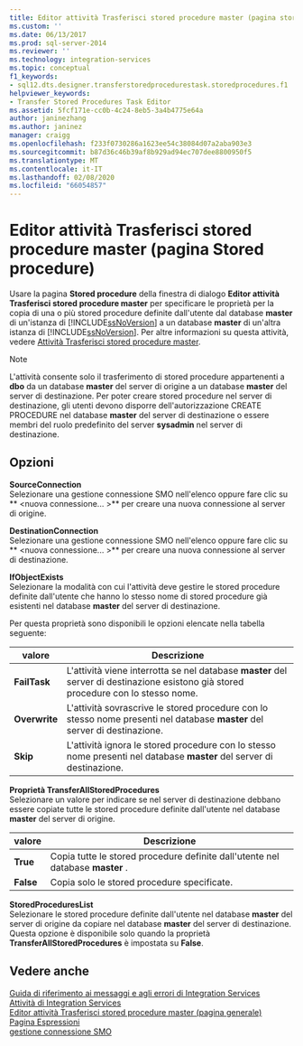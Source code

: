 ```yaml
---
title: Editor attività Trasferisci stored procedure master (pagina stored procedure) | Microsoft Docs
ms.custom: ''
ms.date: 06/13/2017
ms.prod: sql-server-2014
ms.reviewer: ''
ms.technology: integration-services
ms.topic: conceptual
f1_keywords:
- sql12.dts.designer.transferstoredprocedurestask.storedprocedures.f1
helpviewer_keywords:
- Transfer Stored Procedures Task Editor
ms.assetid: 5fcf171e-cc0b-4c24-8eb5-3a4b4775e64a
author: janinezhang
ms.author: janinez
manager: craigg
ms.openlocfilehash: f233f0730286a1623ee54c38084d07a2aba903e3
ms.sourcegitcommit: b87d36c46b39af8b929ad94ec707dee8800950f5
ms.translationtype: MT
ms.contentlocale: it-IT
ms.lasthandoff: 02/08/2020
ms.locfileid: "66054857"
---
```

# <a name="transfer-master-stored-procedures-task-editor-stored-procedures-page"></a>Editor attività Trasferisci stored procedure master (pagina Stored procedure)
  Usare la pagina **Stored procedure** della finestra di dialogo **Editor attività Trasferisci stored procedure master** per specificare le proprietà per la copia di una o più stored procedure definite dall'utente dal database **master** di un'istanza di [!INCLUDE[ssNoVersion](../includes/ssnoversion-md.md)] a un database **master** di un'altra istanza di [!INCLUDE[ssNoVersion](../includes/ssnoversion-md.md)]. Per altre informazioni su questa attività, vedere [Attività Trasferisci stored procedure master](control-flow/transfer-master-stored-procedures-task.md).  
  
> [!NOTE]  
>  L'attività consente solo il trasferimento di stored procedure appartenenti a **dbo** da un database **master** del server di origine a un database **master** del server di destinazione. Per poter creare stored procedure nel server di destinazione, gli utenti devono disporre dell'autorizzazione CREATE PROCEDURE nel database **master** del server di destinazione o essere membri del ruolo predefinito del server **sysadmin** nel server di destinazione.  
  
## <a name="options"></a>Opzioni  
 **SourceConnection**  
 Selezionare una gestione connessione SMO nell'elenco oppure fare clic su ** \<nuova connessione... >** per creare una nuova connessione al server di origine.  
  
 **DestinationConnection**  
 Selezionare una gestione connessione SMO nell'elenco oppure fare clic su ** \<nuova connessione... >** per creare una nuova connessione al server di destinazione.  
  
 **IfObjectExists**  
 Selezionare la modalità con cui l'attività deve gestire le stored procedure definite dall'utente che hanno lo stesso nome di stored procedure già esistenti nel database **master** del server di destinazione.  
  
 Per questa proprietà sono disponibili le opzioni elencate nella tabella seguente:  
  
|valore|Descrizione|  
|-----------|-----------------|  
|**FailTask**|L'attività viene interrotta se nel database **master** del server di destinazione esistono già stored procedure con lo stesso nome.|  
|**Overwrite**|L'attività sovrascrive le stored procedure con lo stesso nome presenti nel database **master** del server di destinazione.|  
|**Skip**|L'attività ignora le stored procedure con lo stesso nome presenti nel database **master** del server di destinazione.|  
  
 **Proprietà TransferAllStoredProcedures**  
 Selezionare un valore per indicare se nel server di destinazione debbano essere copiate tutte le stored procedure definite dall'utente nel database **master** del server di origine.  
  
|valore|Descrizione|  
|-----------|-----------------|  
|**True**|Copia tutte le stored procedure definite dall'utente nel database **master** .|  
|**False**|Copia solo le stored procedure specificate.|  
  
 **StoredProceduresList**  
 Selezionare le stored procedure definite dall'utente nel database **master** del server di origine da copiare nel database **master** del server di destinazione. Questa opzione è disponibile solo quando la proprietà **TransferAllStoredProcedures** è impostata su **False**.  
  
## <a name="see-also"></a>Vedere anche  
 [Guida di riferimento ai messaggi e agli errori di Integration Services](../../2014/integration-services/integration-services-error-and-message-reference.md)   
 [Attività di Integration Services](control-flow/integration-services-tasks.md)   
 [Editor attività Trasferisci stored procedure master &#40;pagina generale&#41;](general-page-of-integration-services-designers-options.md)   
 [Pagina Espressioni](expressions/expressions-page.md)   
 [gestione connessione SMO](connection-manager/smo-connection-manager.md)  
  
  
